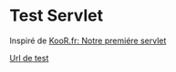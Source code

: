 # Test Servlet

Inspiré de [KooR.fr: Notre premiére servlet](http://koor.fr/Java/TutorialJEE/jee_servlet.wp)

[Url de test](http://127.0.0.1:8080/TestServlet/login)

